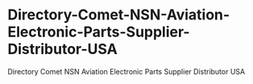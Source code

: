# Directory-Comet-NSN-Aviation-Electronic-Parts-Supplier-Distributor-USA
Directory Comet NSN Aviation Electronic Parts Supplier Distributor USA
